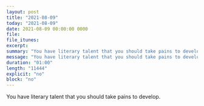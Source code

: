 ```yaml
---
layout: post
title: "2021-08-09"
today: "2021-08-09"
date: 2021-08-09 00:00:00 0000
file:
file_itunes:
excerpt:
summary: "You have literary talent that you should take pains to develop."
message: "You have literary talent that you should take pains to develop."
duration: "01:00"
length: "11444"
explicit: "no"
block: "no"
---
```

You have literary talent that you should take pains to develop.

